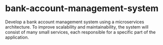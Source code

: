 # bank-account-management-system
Develop a bank account management system using a microservices architecture. To improve scalability and maintainability, the system will consist of many small services, each responsible for a specific part of the application.
